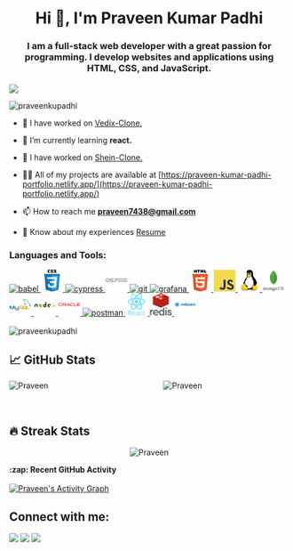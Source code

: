 <h1 align="center">Hi 👋, I'm Praveen Kumar Padhi</h1>
<h3 align="center">I am a full-stack web developer with a great passion for programming. I develop websites and applications using HTML, CSS, and JavaScript.</h3>

<img align="center" width="500px" src="https://voxyard.com/assets/img/content/coding.gif" />

<p align="left"> <img src="https://komarev.com/ghpvc/?username=praveenkupadhi&label=Profile%20views&color=0e75b6&style=flat" alt="praveenkupadhi" /> </p>

- 🔭 I have worked on [Vedix-Clone.](https://vedix-clone-backend.herokuapp.com/)

- 🌱 I’m currently learning **react.**

- 🔭 I have worked on [Shein-Clone.](https://shein-project.vercel.app/home.html)

- 👨‍💻 All of my projects are available at [https://praveen-kumar-padhi-portfolio.netlify.app/](https://praveen-kumar-padhi-portfolio.netlify.app/)

- 📫 How to reach me **praveen7438@gmail.com**

- 📄 Know about my experiences [Resume](https://drive.google.com/file/d/1Hn19ixLT6rH13BcZ4_kYTw-5d1_LFwou/view?usp=sharing)

<h3 align="left">Languages and Tools:</h3>
<p align="left"> <a href="https://babeljs.io/" target="_blank" rel="noreferrer"> <img src="https://www.vectorlogo.zone/logos/babeljs/babeljs-icon.svg" alt="babel" width="40" height="40"/> </a> <a href="https://www.w3schools.com/css/" target="_blank" rel="noreferrer"> <img src="https://raw.githubusercontent.com/devicons/devicon/master/icons/css3/css3-original-wordmark.svg" alt="css3" width="40" height="40"/> </a> <a href="https://www.cypress.io" target="_blank" rel="noreferrer"> <img src="https://raw.githubusercontent.com/simple-icons/simple-icons/6e46ec1fc23b60c8fd0d2f2ff46db82e16dbd75f/icons/cypress.svg" alt="cypress" width="40" height="40"/> </a> <a href="https://expressjs.com" target="_blank" rel="noreferrer"> <img src="https://raw.githubusercontent.com/devicons/devicon/master/icons/express/express-original-wordmark.svg" alt="express" width="40" height="40"/> </a> <a href="https://git-scm.com/" target="_blank" rel="noreferrer"> <img src="https://www.vectorlogo.zone/logos/git-scm/git-scm-icon.svg" alt="git" width="40" height="40"/> </a> <a href="https://grafana.com" target="_blank" rel="noreferrer"> <img src="https://www.vectorlogo.zone/logos/grafana/grafana-icon.svg" alt="grafana" width="40" height="40"/> </a> <a href="https://www.w3.org/html/" target="_blank" rel="noreferrer"> <img src="https://raw.githubusercontent.com/devicons/devicon/master/icons/html5/html5-original-wordmark.svg" alt="html5" width="40" height="40"/> </a> <a href="https://developer.mozilla.org/en-US/docs/Web/JavaScript" target="_blank" rel="noreferrer"> <img src="https://raw.githubusercontent.com/devicons/devicon/master/icons/javascript/javascript-original.svg" alt="javascript" width="40" height="40"/> </a> <a href="https://www.linux.org/" target="_blank" rel="noreferrer"> <img src="https://raw.githubusercontent.com/devicons/devicon/master/icons/linux/linux-original.svg" alt="linux" width="40" height="40"/> </a> <a href="https://www.mongodb.com/" target="_blank" rel="noreferrer"> <img src="https://raw.githubusercontent.com/devicons/devicon/master/icons/mongodb/mongodb-original-wordmark.svg" alt="mongodb" width="40" height="40"/> </a> <a href="https://www.mysql.com/" target="_blank" rel="noreferrer"> <img src="https://raw.githubusercontent.com/devicons/devicon/master/icons/mysql/mysql-original-wordmark.svg" alt="mysql" width="40" height="40"/> </a> <a href="https://nodejs.org" target="_blank" rel="noreferrer"> <img src="https://raw.githubusercontent.com/devicons/devicon/master/icons/nodejs/nodejs-original-wordmark.svg" alt="nodejs" width="40" height="40"/> </a> <a href="https://www.oracle.com/" target="_blank" rel="noreferrer"> <img src="https://raw.githubusercontent.com/devicons/devicon/master/icons/oracle/oracle-original.svg" alt="oracle" width="40" height="40"/> </a> <a href="https://postman.com" target="_blank" rel="noreferrer"> <img src="https://www.vectorlogo.zone/logos/getpostman/getpostman-icon.svg" alt="postman" width="40" height="40"/> </a> <a href="https://reactjs.org/" target="_blank" rel="noreferrer"> <img src="https://raw.githubusercontent.com/devicons/devicon/master/icons/react/react-original-wordmark.svg" alt="react" width="40" height="40"/> </a> <a href="https://redis.io" target="_blank" rel="noreferrer"> <img src="https://raw.githubusercontent.com/devicons/devicon/master/icons/redis/redis-original-wordmark.svg" alt="redis" width="40" height="40"/> </a> <a href="https://webpack.js.org" target="_blank" rel="noreferrer"> <img src="https://raw.githubusercontent.com/devicons/devicon/d00d0969292a6569d45b06d3f350f463a0107b0d/icons/webpack/webpack-original-wordmark.svg" alt="webpack" width="40" height="40"/> </a> </p>

<p><img align="center" src="https://github-readme-stats.vercel.app/api/top-langs?username=praveenkupadhi&show_icons=true&locale=en&layout=compact" alt="praveenkupadhi" /></p>

## &#x1f4c8; GitHub Stats
<p align="left"> <img src="https://github-readme-stats.vercel.app/api?username=praveenkupadhi&show_icons=true&theme=gotham" alt="Praveen" width = "45%" />
  <img align = "right" src="https://github-readme-stats.vercel.app/api/top-langs?username=praveenkupadhi&custom_title=Most Used  Languages&langs_count=10&show_icons=true&locale=en&layout=compact&theme=algolia" alt="Praveen" width = "45%"/>
  <br/>
<!--   <b>Note:</b> Top languages is only a metric of the languages my public code consists of and doesn't reflect experience or skill level. -->
  </p>
 <br>
 
## :fire: Streak Stats
<p align="center"> <img src="https://github-readme-streak-stats.herokuapp.com/?user=praveenkupadhi&theme=algolia" alt="Praveen" /> </p>
  <summary><b>:zap: Recent GitHub Activity</b></summary>
  <br/>
   <a href="https://github.com/praveenkupadhi"><img alt="Praveen's Activity Graph" src="https://activity-graph.herokuapp.com/graph?username=praveenkupadhi&custom_title=Praveen_Kumar_Padhi's%20Contribution%20Graph&theme=react-dark" /></a>
</br>

## Connect with me:
<p align="left">
<a href = "https://linkedin.com/in/praveen-kumar-padhi-292161229"><img src="https://img.icons8.com/fluent/48/000000/linkedin.png"/></a>
<a href = "mailto:praveen7438@gmail.com"><img src="https://img.icons8.com/fluent/48/000000/gmail.png"/></a>
<a href = "https://twitter.com/praveenkupadhi"><img src="https://img.icons8.com/fluent/48/000000/twitter.png"/></a>
</p>
